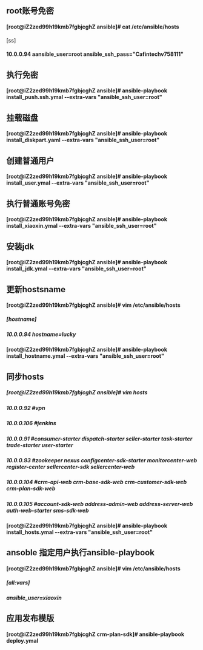 ## root账号免密
#### [root@iZ2zed99h19kmb7fgbjcghZ ansible]# cat /etc/ansible/hosts 
[ss]
#### 10.0.0.94 aansible_user=root ansible_ssh_pass="Cafintechv758111"

## 执行免密
#### [root@iZ2zed99h19kmb7fgbjcghZ ansible]# ansible-playbook install_push.ssh.ymal --extra-vars "ansible_ssh_user=root"

## 挂载磁盘
#### [root@iZ2zed99h19kmb7fgbjcghZ ansible]# ansible-playbook install_diskpart.yaml --extra-vars "ansible_ssh_user=root"

## 创建普通用户
#### [root@iZ2zed99h19kmb7fgbjcghZ ansible]# ansible-playbook install_user.ymal --extra-vars "ansible_ssh_user=root"

## 执行普通账号免密
#### [root@iZ2zed99h19kmb7fgbjcghZ ansible]# ansible-playbook install_xiaoxin.ymal --extra-vars "ansible_ssh_user=root"

## 安装jdk
#### [root@iZ2zed99h19kmb7fgbjcghZ ansible]# ansible-playbook install_jdk.ymal --extra-vars "ansible_ssh_user=root" 

## 更新hostsname
#### [root@iZ2zed99h19kmb7fgbjcghZ ansible]# vim /etc/ansible/hosts 
##### [hostname]
##### 10.0.0.94 hostname=lucky
#### [root@iZ2zed99h19kmb7fgbjcghZ ansible]# ansible-playbook install_hostname.ymal --extra-vars "ansible_ssh_user=root" 

## 同步hosts
##### [root@iZ2zed99h19kmb7fgbjcghZ ansible]# vim hosts 
##### 10.0.0.92   #vpn
##### 10.0.0.106  #jenkins
##### 10.0.0.91   #consumer-starter dispatch-starter seller-starter task-starter trade-starter user-starter
##### 10.0.0.93   #zookeeper nexus configcenter-sdk-starter  monitorcenter-web register-center  sellercenter-sdk sellercenter-web
##### 10.0.0.104  #crm-api-web crm-base-sdk-web crm-customer-sdk-web  crm-plan-sdk-web
##### 10.0.0.105  #account-sdk-web address-admin-web address-server-web auth-web-starter sms-sdk-web
#### [root@iZ2zed99h19kmb7fgbjcghZ ansible]# ansible-playbook install_hosts.ymal --extra-vars "ansible_ssh_user=root"   

## ansoble 指定用户执行ansible-playbook
#### [root@iZ2zed99h19kmb7fgbjcghZ ansible]# vim /etc/ansible/hosts 
##### [all:vars]
##### ansible_user=xiaoxin

## 应用发布模版

#### [root@iZ2zed99h19kmb7fgbjcghZ crm-plan-sdk]# ansible-playbook deploy.ymal 




